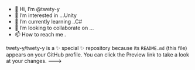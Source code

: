 - 👋 Hi, I’m @twety-y
- 👀 I’m interested in ...Unity
- 🌱 I’m currently learning ..C#
- 💞️ I’m looking to collaborate on ...
- 📫 How to reach me .


twety-y/twety-y is a ✨ special ✨ repository because its `README.md` (this file) appears on your GitHub profile.
You can click the Preview link to take a look at your changes.
--->
